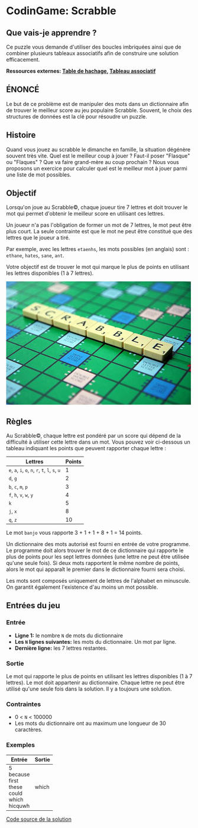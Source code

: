 # CodinGame: Scrabble

## Que vais-je apprendre ?
Ce puzzle vous demande d'utiliser des boucles imbriquées ainsi que de combiner plusieurs tableaux associatifs afin de construire une solution efficacement.

**Ressources externes: [Table de hachage](https://fr.wikipedia.org/wiki/Table_de_hachage), [Tableau associatif](https://fr.wikipedia.org/wiki/Tableau_associatif)**

## ÉNONCÉ

Le but de ce problème est de manipuler des mots dans un dictionnaire afin de trouver le meilleur score au jeu populaire Scrabble. Souvent, le choix des structures de données est la clé pour résoudre un puzzle.

## Histoire

Quand vous jouez au scrabble le dimanche en famille, la situation dégénère souvent très vite. Quel est le meilleur coup à jouer ? Faut-il poser "Flasque" ou "Flaques" ? Que va faire grand-mère au coup prochain ? Nous vous proposons un exercice pour calculer quel est le meilleur mot à jouer parmi une liste de mot possibles.

## Objectif

Lorsqu'on joue au Scrabble©, chaque joueur tire 7 lettres et doit trouver le mot qui permet d'obtenir le meilleur score en utilisant ces lettres.

Un joueur n'a pas l'obligation de former un mot de 7 lettres, le mot peut être plus court. La seule contrainte est que le mot ne peut être constitué que des lettres que le joueur a tiré.

Par exemple, avec les lettres `etaenhs`, les mots possibles (en anglais) sont : `ethane`, `hates`, `sane`, `ant`.

Votre objectif est de trouver le mot qui marque le plus de points en utilisant les lettres disponibles (1 à 7 lettres).

![Scrabble](scrabble.jpeg)

## Règles

Au Scrabble©, chaque lettre est pondéré par un score qui dépend de la difficulté à utiliser cette lettre dans un mot. Vous pouvez voir ci-dessous un tableau indiquant les points que peuvent rapporter chaque lettre :
 
| Lettres | Points |
| --------- | ---------- |
| `e`, `a`, `i`, `o`, `n`, `r`, `t`, `l`, `s`, `u` | 1 |
| `d`, `g` | 2 |
| `b`, `c`, `m`, `p` | 3 |
| `f`, `h`, `v`, `w`, `y` | 4 |
| `k` | 5 |
| `j`, `x` | 8 |
| `q`, `z` | 10 |

Le mot `banjo` vous rapporte 3 + 1 + 1 + 8 + 1 = 14 points.

Un dictionnaire des mots autorisé est fourni en entrée de votre programme. Le programme doit alors trouver le mot de ce dictionnaire qui rapporte le plus de points pour les sept lettres données (une lettre ne peut être utilisée qu'une seule fois). Si deux mots rapportent le même nombre de points, alors le mot qui apparaît le premier dans le dictionnaire fourni sera choisi.
 

Les mots sont composés uniquement de lettres de l'alphabet en minuscule. On garantit également l'existence d'au moins un mot possible.

## Entrées du jeu

### Entrée

- **Ligne 1:** le nombre `N` de mots du dictionnaire
- **Les `N` lignes suivantes:** les mots du dictionnaire. Un mot par ligne.
- **Dernière ligne:** les 7 lettres restantes.

### Sortie
Le mot qui rapporte le plus de points en utilisant les lettres disponibles (1 à 7 lettres). Le mot doit appartenir au dictionnaire. Chaque lettre ne peut être utilisé qu'une seule fois dans la solution. Il y a toujours une solution.
 
### Contraintes
- 0 < `N` < 100000
- Les mots du dictionnaire ont au maximum une longueur de 30 caractères.

### Exemples
Entrée | Sortie
------------ | -------------
5<br>because<br>first<br>these<br>could<br>which<br>hicquwh | which

[Code source de la solution](https://github.com/Kous92/CodinGame-Swift-FR-/tree/main/Puzzles%20classiques/Moyen/Scrabble/scrabble.swift)